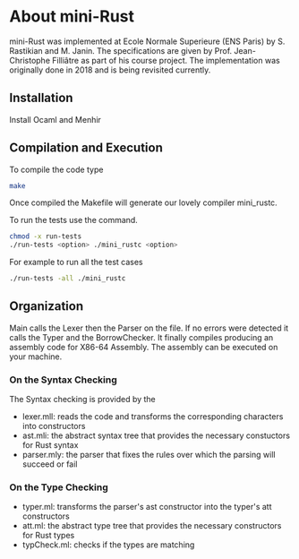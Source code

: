 # About mini-Rust
mini-Rust was implemented at Ecole Normale Superieure (ENS Paris)
by S. Rastikian and M. Janin. The specifications are given by
Prof. Jean-Christophe Filliâtre as part of his course project.
The implementation was originally done in 2018 and is being revisited currently.

## Installation
Install Ocaml and Menhir

## Compilation and Execution
To compile the code type
``` bash
make
```
Once compiled the Makefile will generate our lovely compiler mini_rustc.

To run the tests use the command.
``` bash
chmod -x run-tests
./run-tests <option> ./mini_rustc <option>
```

For example to run all the test cases
``` bash
./run-tests -all ./mini_rustc
```

## Organization
Main calls the Lexer then the Parser on the file.
If no errors were detected it calls the Typer and the BorrowChecker.
It finally compiles producing an assembly code for X86-64 Assembly.
The assembly can be executed on your machine.

### On the Syntax Checking
The Syntax checking is provided by the
- lexer.mll: reads the code and transforms the corresponding characters into constructors
- ast.mli: the abstract syntax tree that provides the necessary constuctors for Rust syntax
- parser.mly: the parser that fixes the rules over which the parsing will succeed or fail


### On the Type Checking
- typer.ml: transforms the parser's ast constructor into the typer's att constructors
- att.ml: the abstract type tree that provides the necessary constructors for Rust types
- typCheck.ml: checks if the types are matching

